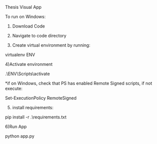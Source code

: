 Thesis Visual App

To run on Windows:

1) Download Code

2) Navigate to code directory

3) Create virtual environment by running:

virtualenv ENV

4)Activate environment

.\ENV\Scripts\activate

*if on Windows, check that PS has enabled Remote Signed scripts, if not execute:

Set-ExecutionPolicy RemoteSigned

5) install requirements:

pip install -r .\requirements.txt

6)Run App 

python app.py